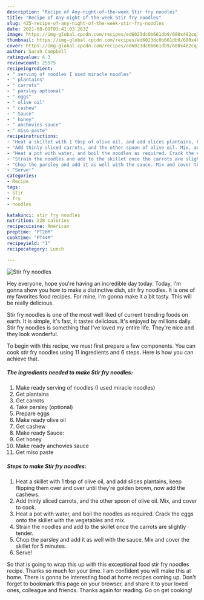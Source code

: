 ```yaml
---
description: "Recipe of Any-night-of-the-week Stir fry noodles"
title: "Recipe of Any-night-of-the-week Stir fry noodles"
slug: 425-recipe-of-any-night-of-the-week-stir-fry-noodles
date: 2021-08-09T03:41:03.263Z
image: https://img-global.cpcdn.com/recipes/ed6023dc0b661db9/680x482cq70/stir-fry-noodles-recipe-main-photo.jpg
thumbnail: https://img-global.cpcdn.com/recipes/ed6023dc0b661db9/680x482cq70/stir-fry-noodles-recipe-main-photo.jpg
cover: https://img-global.cpcdn.com/recipes/ed6023dc0b661db9/680x482cq70/stir-fry-noodles-recipe-main-photo.jpg
author: Sarah Campbell
ratingvalue: 4.3
reviewcount: 25575
recipeingredient:
- " serving of noodles I used miracle noodles"
- " plantains"
- " carrots"
- " parsley optional"
- " eggs"
- " olive oil"
- " cashew"
- " Sauce"
- " honey"
- " anchovies sauce"
- " miso paste"
recipeinstructions:
- "Heat a skillet with 1 tbsp of olive oil, and add slices plantains, keep flipping them over and over until they’re golden brown, now add the cashews."
- "Add thinly sliced carrots, and the other spoon of olive oil. Mix, and cover to cook."
- "Heat a pot with water, and boil the noodles as required. Crack the eggs onto the skillet with the vegetables and mix."
- "Strain the noodles and add to the skillet once the carrots are slightly tender."
- "Chop the parsley and add it as well with the sauce. Mix and cover the skillet for 5 minutes."
- "Serve!"
categories:
- Recipe
tags:
- stir
- fry
- noodles

katakunci: stir fry noodles 
nutrition: 228 calories
recipecuisine: American
preptime: "PT20M"
cooktime: "PT44M"
recipeyield: "1"
recipecategory: Lunch

---
```



![Stir fry noodles](https://img-global.cpcdn.com/recipes/ed6023dc0b661db9/680x482cq70/stir-fry-noodles-recipe-main-photo.jpg)

Hey everyone, hope you're having an incredible day today. Today, I'm gonna show you how to make a distinctive dish, stir fry noodles. It is one of my favorites food recipes. For mine, I'm gonna make it a bit tasty. This will be really delicious.

Stir fry noodles is one of the most well liked of current trending foods on earth. It is simple, it's fast, it tastes delicious. It's enjoyed by millions daily. Stir fry noodles is something that I've loved my entire life. They're nice and they look wonderful.




To begin with this recipe, we must first prepare a few components. You can cook stir fry noodles using 11 ingredients and 6 steps. Here is how you can achieve that.

<!--inarticleads1-->

##### The ingredients needed to make Stir fry noodles:

1. Make ready  serving of noodles (I used miracle noodles)
1. Get  plantains
1. Get  carrots
1. Take  parsley (optional)
1. Prepare  eggs
1. Make ready  olive oil
1. Get  cashew
1. Make ready  Sauce:
1. Get  honey
1. Make ready  anchovies sauce
1. Get  miso paste




<!--inarticleads2-->

##### Steps to make Stir fry noodles:

1. Heat a skillet with 1 tbsp of olive oil, and add slices plantains, keep flipping them over and over until they’re golden brown, now add the cashews.
1. Add thinly sliced carrots, and the other spoon of olive oil. Mix, and cover to cook.
1. Heat a pot with water, and boil the noodles as required. Crack the eggs onto the skillet with the vegetables and mix.
1. Strain the noodles and add to the skillet once the carrots are slightly tender.
1. Chop the parsley and add it as well with the sauce. Mix and cover the skillet for 5 minutes.
1. Serve!




So that is going to wrap this up with this exceptional food stir fry noodles recipe. Thanks so much for your time. I am confident you will make this at home. There is gonna be interesting food at home recipes coming up. Don't forget to bookmark this page on your browser, and share it to your loved ones, colleague and friends. Thanks again for reading. Go on get cooking!
